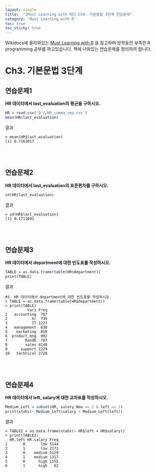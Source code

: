 ```yaml
---
layout: single
title:  "[Must Learning with R3] Ch4. 기본문법 3단계 연습문제"
category: 'Must Learning with R'
toc: true
toc_sticky: true
---
```



Wikidocs에 올라와있는 [Must Learning with R](https://wikidocs.net/book/4315) 을 참고하며 방학동안 부족한 R programming 공부를 하고있습니다. 책에 나와있는 연습문제를 정리하려 합니다.

# Ch3. 기본문법 3단계


## 연습문제1
**HR 데이터에서 last_evaluation의 평균을 구하시오.**

```R
HR = read.csv('D://HR_comma_sep.csv')
mean(HR$last_evaluation)
```
결과
```
> mean(HR$last_evaluation)
[1] 0.7161017
```
<br/><br/>
## 연습문제2
**HR 데이터에서 last_evaluation의 표준편차를 구하시오.** 

```R
sd(HR$last_evaluation)
```

결과
```
> sd(HR$last_evaluation)
[1] 0.1711691
```
<br/><br/>
## 연습문제3
**HR 데이터에서 department에 대한 빈도표를 작성하시오.**

```R
TABLE = as.data.frame(table(HR$department))
print(TABLE)
```
결과
```
#3. HR 데이터에서 department에 대한 빈도표를 작성하시오.
> TABLE = as.data.frame(table(HR$department))
> print(TABLE)
          Var1 Freq
1   accounting  767
2           hr  739
3           IT 1227
4   management  630
5    marketing  858
6  product_mng  902
7        RandD  787
8        sales 4140
9      support 2229
10   technical 2720
```

<br/><br/>
## 연습문제4
**HR 데이터에서 left, salary에 대한 교차표를 작성하시오.** 

```R
Medium_Left = subset(HR, salary_New == 2 & left == 1)
print(xtabs(~ Medium_Left$salary + Medium_Left$left))
```
결과
```
> TABLE2 = as.data.frame(xtabs(~ HR$left + HR$salary))
> print(TABLE2)
  HR.left HR.salary Freq
1       0       low 5144
2       1       low 2172
3       0    medium 5129
4       1    medium 1317
5       0      high 1155
6       1      high   82
```

<br/><br/>
